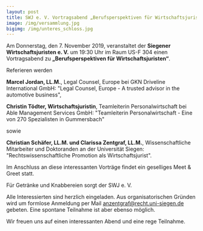 ```yaml
---
layout: post
title: SWJ e. V. Vortragsabend „Berufsperspektiven für Wirtschaftsjuristen“ – 07.11.2019 19:30 Uhr, US-F 304
image: /img/versammlung.jpg
bigimg: /img/unteres_schloss.jpg
---
```


Am Donnerstag, den 7. November 2019, veranstaltet der **Siegener Wirtschaftsjuristen e. V.** um 19:30 Uhr im Raum US-F 304 einen Vortragsabend zu **„Berufsperspektiven für Wirtschaftsjuristen“**.

Referieren werden

**Marcel Jordan, LL.M.**, Legal Counsel, Europe bei GKN Driveline International GmbH: "Legal Counsel, Europe - A trusted advisor in the automotive business",

**Christin Tödter, Wirtschaftsjuristin**, Teamleiterin Personalwirtschaft bei Able Management Services GmbH: "Teamleiterin Personalwirtschaft - Eine von 270 Spezialisten in Gummersbach"

sowie

**Christian Schäfer, LL.M. und Clarissa Zentgraf, LL.M.**, Wissenschaftliche Mitarbeiter und Doktoranden an der Universität Siegen: "Rechtswissenschaftliche Promotion als Wirtschaftsjurist".

Im Anschluss an diese interessanten Vorträge findet ein geselliges Meet & Greet statt.

Für Getränke und Knabbereien sorgt der SWJ e. V.

Alle Interessierten sind herzlich eingeladen. Aus organisatorischen Gründen wird um formlose Anmeldung per Mail anzentgraf@recht.uni-siegen.de gebeten. Eine spontane Teilnahme ist aber ebenso möglich.

Wir freuen uns auf einen interessanten Abend und eine rege Teilnahme.

